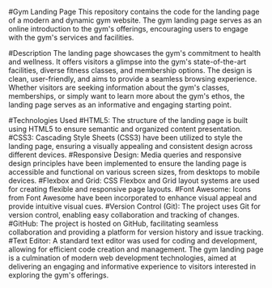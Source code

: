 #Gym Landing Page
This repository contains the code for the landing page of a modern and dynamic gym website. The gym landing page serves as an online introduction to the gym's offerings, encouraging users to engage with the gym's services and facilities.

#Description
The landing page showcases the gym's commitment to health and wellness. It offers visitors a glimpse into the gym's state-of-the-art facilities, diverse fitness classes, and membership options. The design is clean, user-friendly, and aims to provide a seamless browsing experience. Whether visitors are seeking information about the gym's classes, memberships, or simply want to learn more about the gym's ethos, the landing page serves as an informative and engaging starting point.

#Technologies Used
#HTML5: The structure of the landing page is built using HTML5 to ensure semantic and organized content presentation.
#CSS3: Cascading Style Sheets (CSS3) have been utilized to style the landing page, ensuring a visually appealing and consistent design across different devices.
#Responsive Design: Media queries and responsive design principles have been implemented to ensure the landing page is accessible and functional on various screen sizes, from desktops to mobile devices.
#Flexbox and Grid: CSS Flexbox and Grid layout systems are used for creating flexible and responsive page layouts.
#Font Awesome: Icons from Font Awesome have been incorporated to enhance visual appeal and provide intuitive visual cues.
#Version Control (Git): The project uses Git for version control, enabling easy collaboration and tracking of changes.
#GitHub: The project is hosted on GitHub, facilitating seamless collaboration and providing a platform for version history and issue tracking.
#Text Editor: A standard text editor was used for coding and development, allowing for efficient code creation and management.
The gym landing page is a culmination of modern web development technologies, aimed at delivering an engaging and informative experience to visitors interested in exploring the gym's offerings.
